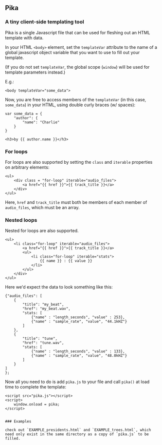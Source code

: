 ## Pika

### A tiny client-side templating tool


Pika is a single Javascript file that can be used for fleshing out an HTML template with data.

In your HTML `<body>` element, set the `templateVar` attribute to the name of a global javascript object variable that you want to use to fill out your template. 

(If you do not set `templateVar`, the global scope (`window`) will be used for template parameters instead.)

E.g.:

```
<body templateVar="some_data">
```

Now, you are free to access members of the `templateVar` (in this case, `some_data`) in your HTML, using double curly braces (w/ spaces):


```
var some_data = {
	"author": {
		"name": "Charlie"
	}
}
```
```
<h3>by {{ author.name }}</h3>
```

### For loops

For loops are also supported by setting the `class` and `iterable` properties on arbitrary elements:


```
<ul>
	<div class = "for-loop" iterable="audio_files">
		<a href="{{ href }}">{{ track_title }}</a>
	</div>
</ul>
```

Here, `href` and `track_title` must both be members of each member of `audio_files`, which must be an array. 


### Nested loops

Nested for loops are also supported. 

```
<ul>
	<li class="for-loop" iterable="audio_files">
		<a href="{{ href }}">{{ track_title }}</a>
		<ul>
			<li class="for-loop" iterable="stats">
				{{ name }} : {{ value }}
			</li>
		</ul>
	</div>
</ul>
```

Here we'd expect the data to look something like this:


```
{"audio_files": [
	{
		"title": "my_beat",
		"href": "my_beat.wav",
		"stats: [
			{"name" : "length_seconds", "value" : 253},
			{"name" : "sample_rate", "value", "44.1kHZ"}
		]
	},
	{
		"title": "tune",
		"href": "tune.wav",
		"stats: [
			{"name" : "length_seconds", "value" : 133},
			{"name" : "sample_rate", "value", "48.0kHZ"}
		]
	}
]
};
```

Now all you need to do is add `pika.js` to your file and call `pika()` at load time to complete the template:

```
<script src="pika.js"></script>
<script>
	window.onload = pika;
</script>


### Examples

check out `EXAMPLE_presidents.html` and `EXAMPLE_trees.html`, which need only exist in the same directory as a copy of `pika.js` to be filled. 

